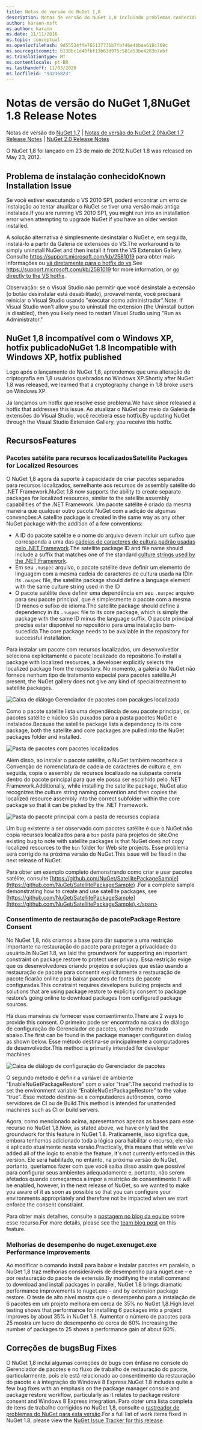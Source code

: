 ```yaml
---
title: Notas de versão do NuGet 1,8
description: Notas de versão do NuGet 1,8 incluindo problemas conhecidos, correções de bugs, recursos adicionados e DCRs.
author: karann-msft
ms.author: karann
ms.date: 11/11/2016
ms.topic: conceptual
ms.openlocfilehash: 9d55534ffe765137731b7fbf4be4bbaa618c769c
ms.sourcegitcommit: b138bc1d49fbf13b63d975c581a53be4283b7ebf
ms.translationtype: MT
ms.contentlocale: pt-BR
ms.lasthandoff: 11/03/2020
ms.locfileid: "93236823"
---
```

# <a name="nuget-18-release-notes"></a><span data-ttu-id="62e55-103">Notas de versão do NuGet 1,8</span><span class="sxs-lookup"><span data-stu-id="62e55-103">NuGet 1.8 Release Notes</span></span>

<span data-ttu-id="62e55-104">Notas de versão do [NuGet 1,7](../release-notes/nuget-1.7.md)  |  [Notas de versão do NuGet 2,0](../release-notes/nuget-2.0.md)</span><span class="sxs-lookup"><span data-stu-id="62e55-104">[NuGet 1.7 Release Notes](../release-notes/nuget-1.7.md) | [NuGet 2.0 Release Notes](../release-notes/nuget-2.0.md)</span></span>

<span data-ttu-id="62e55-105">O NuGet 1,8 foi lançado em 23 de maio de 2012.</span><span class="sxs-lookup"><span data-stu-id="62e55-105">NuGet 1.8 was released on May 23, 2012.</span></span>

## <a name="known-installation-issue"></a><span data-ttu-id="62e55-106">Problema de instalação conhecido</span><span class="sxs-lookup"><span data-stu-id="62e55-106">Known Installation Issue</span></span>
<span data-ttu-id="62e55-107">Se você estiver executando o VS 2010 SP1, poderá encontrar um erro de instalação ao tentar atualizar o NuGet se tiver uma versão mais antiga instalada.</span><span class="sxs-lookup"><span data-stu-id="62e55-107">If you are running VS 2010 SP1, you might run into an installation error when attempting to upgrade NuGet if you have an older version installed.</span></span>

<span data-ttu-id="62e55-108">A solução alternativa é simplesmente desinstalar o NuGet e, em seguida, instalá-lo a partir da Galeria de extensões do VS.</span><span class="sxs-lookup"><span data-stu-id="62e55-108">The workaround is to simply uninstall NuGet and then install it from the VS Extension Gallery.</span></span>  <span data-ttu-id="62e55-109">Consulte <https://support.microsoft.com/kb/2581019> para obter mais informações ou [vá diretamente para o hotfix do vs](http://bit.ly/vsixcertfix).</span><span class="sxs-lookup"><span data-stu-id="62e55-109">See <https://support.microsoft.com/kb/2581019> for more information, or [go directly to the VS hotfix](http://bit.ly/vsixcertfix).</span></span>

<span data-ttu-id="62e55-110">Observação: se o Visual Studio não permitir que você desinstale a extensão (o botão desinstalar está desabilitado), provavelmente, você precisará reiniciar o Visual Studio usando "executar como administrador".</span><span class="sxs-lookup"><span data-stu-id="62e55-110">Note: If Visual Studio won't allow you to uninstall the extension (the Uninstall button is disabled), then you likely need to restart Visual Studio using "Run as Administrator."</span></span>

## <a name="nuget-18-incompatible-with-windows-xp-hotfix-published"></a><span data-ttu-id="62e55-111">NuGet 1,8 incompatível com o Windows XP, hotfix publicado</span><span class="sxs-lookup"><span data-stu-id="62e55-111">NuGet 1.8 Incompatible with Windows XP, hotfix published</span></span>

<span data-ttu-id="62e55-112">Logo após o lançamento do NuGet 1,8, aprendemos que uma alteração de criptografia em 1,8 usuários quebrados no Windows XP.</span><span class="sxs-lookup"><span data-stu-id="62e55-112">Shortly after NuGet 1.8 was released, we learned that a cryptography change in 1.8 broke users on Windows XP.</span></span>

<span data-ttu-id="62e55-113">Já lançamos um hotfix que resolve esse problema.</span><span class="sxs-lookup"><span data-stu-id="62e55-113">We have since released a hotfix that addresses this issue.</span></span>  <span data-ttu-id="62e55-114">Ao atualizar o NuGet por meio da Galeria de extensões do Visual Studio, você receberá esse hotfix.</span><span class="sxs-lookup"><span data-stu-id="62e55-114">By updating NuGet through the Visual Studio Extension Gallery, you receive this hotfix.</span></span>

## <a name="features"></a><span data-ttu-id="62e55-115">Recursos</span><span class="sxs-lookup"><span data-stu-id="62e55-115">Features</span></span>

### <a name="satellite-packages-for-localized-resources"></a><span data-ttu-id="62e55-116">Pacotes satélite para recursos localizados</span><span class="sxs-lookup"><span data-stu-id="62e55-116">Satellite Packages for Localized Resources</span></span>
<span data-ttu-id="62e55-117">O NuGet 1,8 agora dá suporte à capacidade de criar pacotes separados para recursos localizados, semelhante aos recursos de assembly satélite do .NET Framework.</span><span class="sxs-lookup"><span data-stu-id="62e55-117">NuGet 1.8 now supports the ability to create separate packages for localized resources, similar to the satellite assembly capabilities of the .NET Framework.</span></span>  <span data-ttu-id="62e55-118">Um pacote satélite é criado da mesma maneira que qualquer outro pacote NuGet com a adição de algumas convenções:</span><span class="sxs-lookup"><span data-stu-id="62e55-118">A satellite package is created in the same way as any other NuGet package with the addition of a few conventions:</span></span>

* <span data-ttu-id="62e55-119">A ID do pacote satélite e o nome do arquivo devem incluir um sufixo que corresponda a uma das [cadeias de caracteres de cultura padrão usadas pelo .NET Framework](/openspecs/windows_protocols/ms-lcid/a9eac961-e77d-41a6-90a5-ce1a8b0cdb9c).</span><span class="sxs-lookup"><span data-stu-id="62e55-119">The satellite package ID and file name should include a suffix that matches one of the standard [culture strings used by the .NET Framework](/openspecs/windows_protocols/ms-lcid/a9eac961-e77d-41a6-90a5-ce1a8b0cdb9c).</span></span>
* <span data-ttu-id="62e55-120">Em seu `.nuspec` arquivo, o pacote satélite deve definir um elemento de linguagem com a mesma cadeia de caracteres de cultura usada na ID</span><span class="sxs-lookup"><span data-stu-id="62e55-120">In its `.nuspec` file, the satellite package should define a language element with the same culture string used in the ID</span></span>
* <span data-ttu-id="62e55-121">O pacote satélite deve definir uma dependência em seu `.nuspec` arquivo para seu pacote principal, que é simplesmente o pacote com a mesma ID menos o sufixo de idioma.</span><span class="sxs-lookup"><span data-stu-id="62e55-121">The satellite package should define a dependency in its `.nuspec` file to its core package, which is simply the package with the same ID minus the language suffix.</span></span>  <span data-ttu-id="62e55-122">O pacote principal precisa estar disponível no repositório para uma instalação bem-sucedida.</span><span class="sxs-lookup"><span data-stu-id="62e55-122">The core package needs to be available in the repository for successful installation.</span></span>

<span data-ttu-id="62e55-123">Para instalar um pacote com recursos localizados, um desenvolvedor seleciona explicitamente o pacote localizado do repositório.</span><span class="sxs-lookup"><span data-stu-id="62e55-123">To install a package with localized resources, a developer explicitly selects the localized package from the repository.</span></span> <span data-ttu-id="62e55-124">No momento, a galeria do NuGet não fornece nenhum tipo de tratamento especial para pacotes satélite.</span><span class="sxs-lookup"><span data-stu-id="62e55-124">At present, the NuGet gallery does not give any kind of special treatment to satellite packages.</span></span>

![Caixa de diálogo Gerenciador de pacotes com pacakges localizada](./media/dlg-w-loc-packs.png)

<span data-ttu-id="62e55-126">Como o pacote satélite lista uma dependência de seu pacote principal, os pacotes satélite e núcleo são puxados para a pasta pacotes NuGet e instalados.</span><span class="sxs-lookup"><span data-stu-id="62e55-126">Because the satellite package lists a dependency to its core package, both the satellite and core packages are pulled into the NuGet packages folder and installed.</span></span>

![Pasta de pacotes com pacotes localizados](./media/fldr-loc-packs.png)

<span data-ttu-id="62e55-128">Além disso, ao instalar o pacote satélite, o NuGet também reconhece a Convenção de nomenclatura de cadeia de caracteres de cultura e, em seguida, copia o assembly de recursos localizado na subpasta correta dentro do pacote principal para que ele possa ser escolhido pelo .NET Framework.</span><span class="sxs-lookup"><span data-stu-id="62e55-128">Additionally, while installing the satellite package, NuGet also recognizes the culture string naming convention and then copies the localized resource assembly into the correct subfolder within the core package so that it can be picked by the .NET Framework.</span></span>

![Pasta do pacote principal com a pasta de recursos copiada](./media/fldr-copied-loc.png)

<span data-ttu-id="62e55-130">Um bug existente a ser observado com pacotes satélite é que o NuGet não copia recursos localizados para a `bin` pasta para projetos de site.</span><span class="sxs-lookup"><span data-stu-id="62e55-130">One existing bug to note with satellite packages is that NuGet does not copy localized resources to the `bin` folder for Web site projects.</span></span>  <span data-ttu-id="62e55-131">Esse problema será corrigido na próxima versão do NuGet.</span><span class="sxs-lookup"><span data-stu-id="62e55-131">This issue will be fixed in the next release of NuGet.</span></span>

<span data-ttu-id="62e55-132">Para obter um exemplo completo demonstrando como criar e usar pacotes satélite, consulte [https://github.com/NuGet/SatellitePackageSample](https://github.com/NuGet/SatellitePackageSample) .</span><span class="sxs-lookup"><span data-stu-id="62e55-132">For a complete sample demonstrating how to create and use satellite packages, see [https://github.com/NuGet/SatellitePackageSample](https://github.com/NuGet/SatellitePackageSample).</span></span>

### <a name="package-restore-consent"></a><span data-ttu-id="62e55-133">Consentimento de restauração de pacote</span><span class="sxs-lookup"><span data-stu-id="62e55-133">Package Restore Consent</span></span>
<span data-ttu-id="62e55-134">No NuGet 1,8, nós criamos a base para dar suporte a uma restrição importante na restauração do pacote para proteger a privacidade do usuário.</span><span class="sxs-lookup"><span data-stu-id="62e55-134">In NuGet 1.8, we laid the groundwork for supporting an important constraint on package restore to protect user privacy.</span></span> <span data-ttu-id="62e55-135">Essa restrição exige que os desenvolvedores criando projetos e soluções que estão usando a restauração de pacote para consentir explicitamente a restauração de pacote ficarão online para baixar pacotes de fontes de pacote configuradas.</span><span class="sxs-lookup"><span data-stu-id="62e55-135">This constraint requires developers building projects and solutions that are using package restore to explicitly consent to package restore’s going online to download packages from configured package sources.</span></span>

<span data-ttu-id="62e55-136">Há duas maneiras de fornecer esse consentimento.</span><span class="sxs-lookup"><span data-stu-id="62e55-136">There are 2 ways to provide this consent.</span></span> <span data-ttu-id="62e55-137">O primeiro pode ser encontrado na caixa de diálogo de configuração do Gerenciador de pacotes, conforme mostrado abaixo.</span><span class="sxs-lookup"><span data-stu-id="62e55-137">The first can be found in the package manager configuration dialog as shown below.</span></span>  <span data-ttu-id="62e55-138">Esse método destina-se principalmente a computadores de desenvolvedor.</span><span class="sxs-lookup"><span data-stu-id="62e55-138">This method is primarily intended for developer machines.</span></span>

![Caixa de diálogo de configuração do Gerenciador de pacotes](./media/pr-consent-configdlg.png)

<span data-ttu-id="62e55-140">O segundo método é definir a variável de ambiente "EnableNuGetPackageRestore" com o valor "true".</span><span class="sxs-lookup"><span data-stu-id="62e55-140">The second method is to set the environment variable “EnableNuGetPackageRestore” to the value “true”.</span></span>  <span data-ttu-id="62e55-141">Esse método destina-se a computadores autônomos, como servidores de CI ou de Build.</span><span class="sxs-lookup"><span data-stu-id="62e55-141">This method is intended for unattended machines such as CI or build servers.</span></span>

<span data-ttu-id="62e55-142">Agora, como mencionado acima, apresentamos apenas as bases para esse recurso no NuGet 1,8.</span><span class="sxs-lookup"><span data-stu-id="62e55-142">Now, as stated above, we have only laid the groundwork for this feature in NuGet 1.8.</span></span>  <span data-ttu-id="62e55-143">Praticamente, isso significa que, embora tenhamos adicionado toda a lógica para habilitar o recurso, ele não é aplicado atualmente nesta versão.</span><span class="sxs-lookup"><span data-stu-id="62e55-143">Practically, this means that while we’ve added all of the logic to enable the feature, it's not currently enforced in this version.</span></span> <span data-ttu-id="62e55-144">Ele será habilitado, no entanto, na próxima versão do NuGet, portanto, queríamos fazer com que você saiba disso assim que possível para configurar seus ambientes adequadamente e, portanto, não serem afetados quando começarmos a impor a restrição de consentimento.</span><span class="sxs-lookup"><span data-stu-id="62e55-144">It will be enabled, however, in the next release of NuGet, so we wanted to make you aware of it as soon as possible so that you can configure your environments appropriately and therefore not be impacted when we start enforce the consent constraint.</span></span>

<span data-ttu-id="62e55-145">Para obter mais detalhes, consulte a [postagem no blog da equipe](http://blog.nuget.org/20120518/package-restore-and-consent.html) sobre esse recurso.</span><span class="sxs-lookup"><span data-stu-id="62e55-145">For more details, please see the [team blog post](http://blog.nuget.org/20120518/package-restore-and-consent.html) on this feature.</span></span>

### <a name="nugetexe-performance-improvements"></a><span data-ttu-id="62e55-146">Melhorias de desempenho do nuget.exe</span><span class="sxs-lookup"><span data-stu-id="62e55-146">nuget.exe Performance Improvements</span></span>
<span data-ttu-id="62e55-147">Ao modificar o comando install para baixar e instalar pacotes em paralelo, o NuGet 1,8 traz melhorias consideráveis de desempenho para nuget.exe – e por restauração do pacote de extensão.</span><span class="sxs-lookup"><span data-stu-id="62e55-147">By modifying the install command to download and install packages in parallel, NuGet 1.8 brings dramatic performance improvements to nuget.exe – and by extension package restore.</span></span>  <span data-ttu-id="62e55-148">O teste de alto nível mostra que o desempenho para a instalação de 6 pacotes em um projeto melhora em cerca de 35% no NuGet 1,8.</span><span class="sxs-lookup"><span data-stu-id="62e55-148">High level testing shows that performance for installing 6 packages into a project improves by about 35% in NuGet 1.8.</span></span>  <span data-ttu-id="62e55-149">Aumentar o número de pacotes para 25 mostra um lucro de desempenho de cerca de 60%.</span><span class="sxs-lookup"><span data-stu-id="62e55-149">Increasing the number of packages to 25 shows a performance gain of about 60%.</span></span>

## <a name="bug-fixes"></a><span data-ttu-id="62e55-150">Correções de bugs</span><span class="sxs-lookup"><span data-stu-id="62e55-150">Bug Fixes</span></span>
<span data-ttu-id="62e55-151">O NuGet 1,8 inclui algumas correções de bugs com ênfase no console do Gerenciador de pacotes e no fluxo de trabalho de restauração do pacote, particularmente, pois ele está relacionado ao consentimento da restauração do pacote e à integração do Windows 8 Express.</span><span class="sxs-lookup"><span data-stu-id="62e55-151">NuGet 1.8 includes quite a few bug fixes with an emphasis on the package manager console and package restore workflow, particularly as it relates to package restore consent and Windows 8 Express integration.</span></span>
<span data-ttu-id="62e55-152">Para obter uma lista completa de itens de trabalho corrigidos no NuGet 1,8, consulte o [rastreador de problemas do NuGet para esta versão](http://nuget.codeplex.com/workitem/list/advanced?keyword=&status=Closed&type=All&priority=All&release=NuGet%201.8&assignedTo=All&component=All&sortField=Votes&sortDirection=Descending&page=0).</span><span class="sxs-lookup"><span data-stu-id="62e55-152">For a full list of work items fixed in NuGet 1.8, please view the [NuGet Issue Tracker for this release](http://nuget.codeplex.com/workitem/list/advanced?keyword=&status=Closed&type=All&priority=All&release=NuGet%201.8&assignedTo=All&component=All&sortField=Votes&sortDirection=Descending&page=0).</span></span>